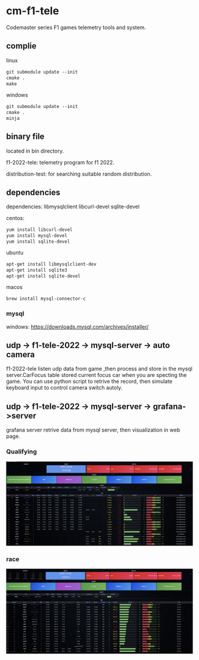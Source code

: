 # cm-f1-tele
Codemaster series F1 games telemetry tools and system.

## complie

linux
```
git submodule update --init
cmake .
make
```

windows
```
git submodule update --init
cmake .
minja
```

## binary file

located in bin directory.

f1-2022-tele: telemetry program for f1 2022.

distribution-test: for searching suitable random distribution.

## dependencies

dependencies: libmysqlclient libcurl-devel sqlite-devel

centos:
```
yum install libcurl-devel
yum install mysql-devel
yum install sqlite-devel
```

ubuntu
```
apt-get install libmysqlclient-dev
apt-get install sqlite3
apt-get install sqlite-devel
```

macos
```
brew install mysql-connector-c
```

### mysql

windows: https://downloads.mysql.com/archives/installer/

## udp -> f1-tele-2022 -> mysql-server -> auto camera

f1-2022-tele listen udp data from game ,then process and store in the mysql server.CarFocus table stored current focus car when you are specting the game. You can use python script to retrive the record, then simulate keyboard input to control camera switch autoly. 

## udp -> f1-tele-2022 -> mysql-server -> grafana->server

grafana server retrive data from mysql server, then visualization in web page.

### Qualifying

![Qualifying](./pic/grafana-quali.jpeg)
### race

![race](./pic/grafana-race.jpeg)



